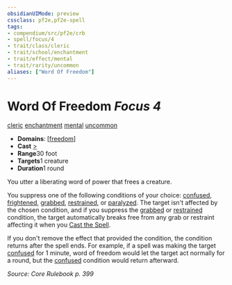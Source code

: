 ```yaml
---
obsidianUIMode: preview
cssclass: pf2e,pf2e-spell
tags:
- compendium/src/pf2e/crb
- spell/focus/4
- trait/class/cleric
- trait/school/enchantment
- trait/effect/mental
- trait/rarity/uncommon
aliases: ["Word Of Freedom"]
---
```

# Word Of Freedom *Focus 4*   
[cleric](../../rules/traits/cleric.md)  [enchantment](../../rules/traits/enchantment.md)  [mental](../../rules/traits/mental.md)  [uncommon](../../rules/traits/uncommon.md)  

- **Domains**: [[freedom](../domains.md#Freedom)]
- **Cast** [>](../../rules/core-rulebook/chapter-9-playing-the-game.md#Actions "Single Action") 
- **Range**30 foot
- **Targets**1 creature
- **Duration**1 round

You utter a liberating word of power that frees a creature.

You suppress one of the following conditions of your choice: [confused](../../rules/conditions.md#Confused), [frightened](../../rules/conditions.md#Frightened), [grabbed](../../rules/conditions.md#Grabbed), [restrained](../../rules/conditions.md#Restrained), or [paralyzed](../../rules/conditions.md#Paralyzed). The target isn't affected by the chosen condition, and if you suppress the [grabbed](../../rules/conditions.md#Grabbed) or [restrained](../../rules/conditions.md#Restrained) condition, the target automatically breaks free from any grab or restraint affecting it when you [Cast the Spell](../../rules/actions/cast-a-spell.md).

If you don't remove the effect that provided the condition, the condition returns after the spell ends. For example, if a spell was making the target [confused](../../rules/conditions.md#Confused) for 1 minute, word of freedom would let the target act normally for a round, but the [confused](../../rules/conditions.md#Confused) condition would return afterward.

*Source: Core Rulebook p. 399*
